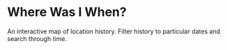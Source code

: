 # Where Was I When?
An interactive map of location history. Filter history to particular dates and search through time.